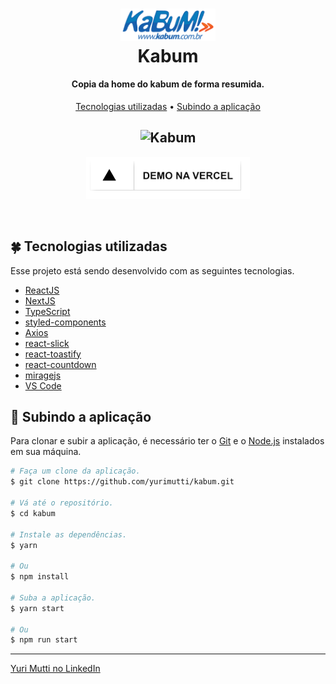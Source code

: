 <h1 align="center">
    <img alt="Kabum" title="Kabum" width="30%" src="./public/images/kabum-logo.png" />
    <br>
    Kabum
</h1>

<h4 align="center">
  Copia da home do kabum de forma resumida.
</h4>

<p align="center">
 <a href="#four_leaf_clover-tecnologias-utilizadas">Tecnologias utilizadas</a> •
 <a href="#rocket-subindo-a-aplicação">Subindo a aplicação</a>
</p>

<h2 align="center">
  <img alt="Kabum" title="Kabum" src="./public/images/preview-desktop.gif" />
</h2>

<p align="center">
  <a href="https://kabum-f98jidbi2-yurimutti.vercel.app/" target="_blank">
    <img alt="See on vercel" src="./public/images/demo-on-vercel.png">
  </a>
</p>

<br />

## :four_leaf_clover: Tecnologias utilizadas

Esse projeto está sendo desenvolvido com as seguintes tecnologias.

-   [ReactJS](https://reactjs.org/)
-   [NextJS](https://nextjs.org/)
-   [TypeScript](https://www.typescriptlang.org/docs/)
-   [styled-components](https://github.com/styled-components/styled-components)
-   [Axios](https://github.com/axios/axios)
-   [react-slick](https://github.com/akiran/react-slick)
-   [react-toastify](https://github.com/fkhadra/react-toastify)
-   [react-countdown](https://github.com/ndresx/react-countdown)
-   [miragejs](https://github.com/miragejs/miragejs)
-   [VS Code][vc]

## :rocket: Subindo a aplicação

Para clonar e subir a aplicação, é necessário ter o [Git](https://git-scm.com) e
o [Node.js][nodejs] instalados em sua máquina.

```bash
# Faça um clone da aplicação.
$ git clone https://github.com/yurimutti/kabum.git

# Vá até o repositório.
$ cd kabum

# Instale as dependências.
$ yarn

# Ou
$ npm install

# Suba a aplicação.
$ yarn start

# Ou
$ npm run start

```

---

[Yuri Mutti no LinkedIn](https://www.linkedin.com/in/yuri-mutti-0418bb1aa/)

[nodejs]: https://nodejs.org/
[npm]: https://www.npmjs.com/
[vc]: https://code.visualstudio.com/
